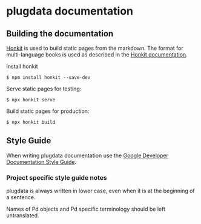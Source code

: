 # plugdata documentation

## Building the documentation

[Honkit](https://github.com/honkit/honkit) is used to build static pages from the markdown. The format for multi-language books is used as described in the [Honkit documentation](https://honkit.netlify.app/).

Install honkit

`$ npm install honkit --save-dev`

Serve static pages for testing:

`$ npx honkit serve`

Build static pages for production:

`$ npx honkit build`


## Style Guide

When writing plugdata documentation use the [Google Developer Documentation Style Guide](https://developers.google.com/style).

### Project specific style guide notes

plugdata is always written in lower case, even when it is at the beginning of a sentence.

Names of Pd objects and Pd specific terminology should be left untranslated.


